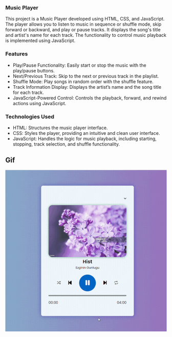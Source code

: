 ### Music Player

This project is a Music Player developed using HTML, CSS, and JavaScript. The player allows you to listen to music in sequence or shuffle mode, skip forward or backward, and play or pause tracks. It displays the song's title and artist's name for each track. The functionality to control music playback is implemented using JavaScript.

### Features

- Play/Pause Functionality: Easily start or stop the music with the play/pause buttons.
- Next/Previous Track: Skip to the next or previous track in the playlist.
- Shuffle Mode: Play songs in random order with the shuffle feature.
- Track Information Display: Displays the artist’s name and the song title for each track.
- JavaScript-Powered Control: Controls the playback, forward, and rewind actions using JavaScript.

### Technologies Used

- HTML: Structures the music player interface.
- CSS: Styles the player, providing an intuitive and clean user interface.
- JavaScript: Handles the logic for music playback, including starting, stopping, track selection, and shuffle functionality.

## Gif

<img src="mediaplayer.gif" />
